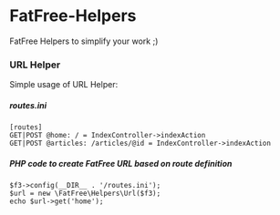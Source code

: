 FatFree-Helpers
===============

FatFree Helpers to simplify your work ;)


### URL Helper

Simple usage of URL Helper:

##### routes.ini
```
[routes]
GET|POST @home: / = IndexController->indexAction
GET|POST @articles: /articles/@id = IndexController->indexAction
```

##### PHP code to create FatFree URL based on route definition
```
$f3->config(__DIR__ . '/routes.ini');
$url = new \FatFree\Helpers\Url($f3);
echo $url->get('home');
```
